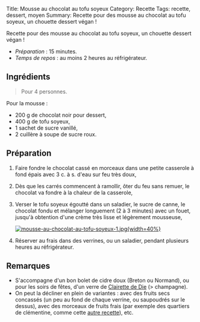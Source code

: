 Title: Mousse au chocolat au tofu soyeux
Category: Recette
Tags: recette, dessert, moyen
Summary: Recette pour des mousse au chocolat au tofu soyeux, un chouette dessert végan !

Recette pour des mousse au chocolat au tofu soyeux, un chouette dessert végan !

- *Préparation* : 15 minutes.
- *Temps de repos* : au moins 2 heures au réfrigérateur.

## Ingrédients
> Pour 4 personnes.

Pour la mousse :

- 200 g de chocolat noir pour dessert,
- 400 g de tofu soyeux,
- 1 sachet de sucre vanillé,
- 2 cuillère à soupe de sucre roux.

## Préparation
1. Faire fondre le chocolat cassé en morceaux dans une petite casserole à fond épais avec 3 c. à s. d'eau sur feu très doux,
2. Dès que les carrés commencent à ramollir, ôter du feu sans remuer, le chocolat va fondre à la chaleur de la casserole,
3. Verser le tofu soyeux égoutté dans un saladier, le sucre de canne, le chocolat fondu et mélanger longuement (2 à 3 minutes) avec un fouet, jusqu'à obtention d'une crème très lisse et légèrement mousseuse,

   [![mousse-au-chocolat-au-tofu-soyeux-1.jpg]({filename}images/mousse-au-chocolat-au-tofu-soyeux-1.jpg){width=40%}]({filename}images/mousse-au-chocolat-au-tofu-soyeux-1.jpg)

4. Réserver au frais dans des verrines, ou un saladier, pendant plusieurs heures au réfrigérateur.

## Remarques
- S'accompagne d'un bon bolet de cidre doux (Breton ou Normand), ou pour les soirs de fêtes, d'un verre de [Clairette de Die](https://fr.wikipedia.org/wiki/Clairette_de_Die) (> champagne).
- On peut la décliner en plein de variantes : avec des fruits secs concassés (un peu au fond de chaque verrine, ou saupoudrés sur le dessus), avec des morceaux de fruits frais (par exemple des quartiers de clémentine, comme cette [autre recette](mousse-au-chocolat-et-ses-mouillettes-clementine-ananas.html)), etc.
